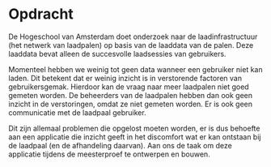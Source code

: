 # Opdracht

De Hogeschool van Amsterdam doet onderzoek naar de laadinfrastructuur \(het netwerk van laadpalen\) op basis van de laaddata van de palen. Deze laaddata bevat alleen de succesvolle laadsessies van gebruikers. 

Momenteel hebben we weinig tot geen data wanneer een gebruiker niet kan laden. Dit betekent dat er weinig inzicht is in verstorende factoren van gebruikersgemak. Hierdoor kan de vraag naar meer laadpalen niet goed gemeten worden. De beheerders van de laadpalen hebben dan ook geen inzicht in de verstoringen, omdat ze niet gemeten worden. Er is ook  geen communicatie met de laadpaal gebruiker. 

Dit zijn allemaal problemen die opgelost moeten worden, er is dus behoefte aan een applicatie die inzicht geeft in het discomfort wat er kan ontstaan bij de laadpaal \(en de afhandeling daarvan\). Aan ons de taak om deze applicatie tijdens de meesterproef te ontwerpen en bouwen.   


